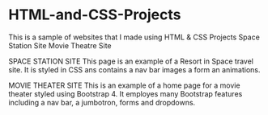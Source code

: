 # HTML-and-CSS-Projects
This is a sample of websites that I made using HTML & CSS
Projects
  Space Station Site
  Movie Theatre Site
  
  SPACE STATION SITE
  This page is an example of a Resort in Space travel site.  It is styled in CSS ans contains a nav bar images a form an animations.
  
  MOVIE THEATER SITE
  This is an example of a home page for a movie theater styled using Bootstrap 4.  It employes many Bootstrap features including a nav bar, a jumbotron, forms and dropdowns.  
  


